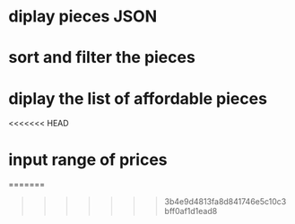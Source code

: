 # diplay pieces JSON
# sort and filter the pieces
# diplay the list of affordable pieces
<<<<<<< HEAD
# input range of prices
=======
>>>>>>> 3b4e9d4813fa8d841746e5c10c3bff0af1d1ead8
